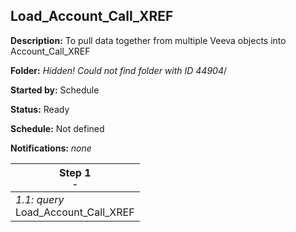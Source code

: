 ## Load_Account_Call_XREF

**Description:** To pull data together from multiple Veeva objects into Account_Call_XREF

**Folder:** _Hidden! Could not find folder with ID 44904_/

**Started by:** Schedule

**Status:** Ready

**Schedule:** Not defined

**Notifications:** _none_


| Step 1<br>_<small>-</small>_ |
| --- |
| _1.1: query_<br>Load_Account_Call_XREF |
